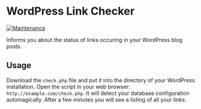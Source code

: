 # WordPress Link Checker

[![Maintenance](https://img.shields.io/maintenance/yes/2015.svg)]()

Informs you about the status of links occuring in your WordPress blog posts.

## Usage
Download the `check.php` file and put it into the directory of your WordPress installation. Open the script in your web browser:
`http://example.com/check.php`. It will detect your database configuration automagically. After a few minutes you will see a
listing of all your links.
